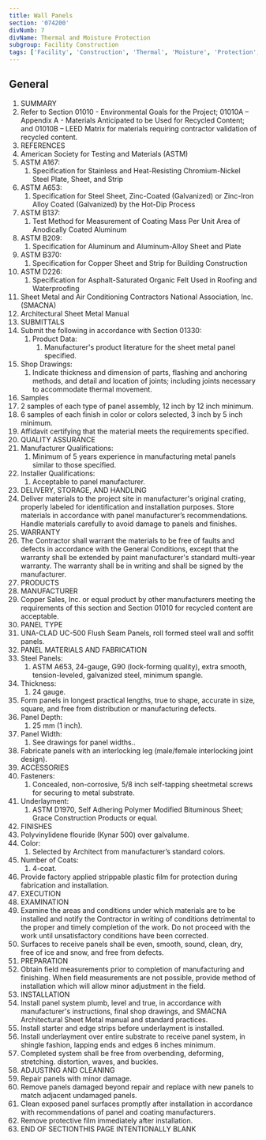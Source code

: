 ```yaml
---
title: Wall Panels
section: '074200'
divNumb: 7
divName: Thermal and Moisture Protection
subgroup: Facility Construction
tags: ['Facility', 'Construction', 'Thermal', 'Moisture', 'Protection', 'Wall', 'Panels']
---
```



## General

   1. SUMMARY
   1. Refer to Section 01010 - Environmental Goals for the Project; 01010A – Appendix A - Materials Anticipated to be Used for Recycled Content; and 01010B – LEED Matrix for materials requiring contractor validation of recycled content.
   1. REFERENCES
   1. American Society for Testing and Materials (ASTM)
   1. ASTM A167:
      1. Specification for Stainless and Heat-Resisting Chromium-Nickel Steel Plate, Sheet, and Strip
   1. ASTM A653:
      1. Specification for Steel Sheet, Zinc-Coated (Galvanized) or Zinc-Iron Alloy Coated (Galvanized) by the Hot-Dip Process
   1. ASTM B137:
      1. Test Method for Measurement of Coating Mass Per Unit Area of Anodically Coated Aluminum
   1. ASTM B209:
      1. Specification for Aluminum and Aluminum-Alloy Sheet and Plate
   1. ASTM B370:
      1. Specification for Copper Sheet and Strip for Building Construction
   1. ASTM D226:
      1. Specification for Asphalt-Saturated Organic Felt Used in Roofing and Waterproofing
   1. Sheet Metal and Air Conditioning Contractors National Association, Inc. (SMACNA)
   1. Architectural Sheet Metal Manual
   1. SUBMITTALS
   1. Submit the following in accordance with Section 01330:
      1. Product Data:
         1. Manufacturer's product literature for the sheet metal panel specified.
   1. Shop Drawings:
      1. Indicate thickness and dimension of parts, flashing and anchoring methods, and detail and location of joints; including joints necessary to accommodate thermal movement.
   1. Samples
   1. 2 samples of each type of panel assembly, 12 inch by 12 inch minimum.
   1. 6 samples of each finish in color or colors selected, 3 inch by 5 inch minimum.
   1. Affidavit certifying that the material meets the requirements specified.
   1. QUALITY ASSURANCE
   1. Manufacturer Qualifications:
      1. Minimum of 5 years experience in manufacturing metal panels similar to those specified.
   1. Installer Qualifications:
      1. Acceptable to panel manufacturer.
   1. DELIVERY, STORAGE, AND HANDLING
   1. Deliver materials to the project site in manufacturer's original crating, properly labeled for identification and installation purposes. Store materials in accordance with panel manufacturer’s recommendations. Handle materials carefully to avoid damage to panels and finishes.
   1. WARRANTY
   1. The Contractor shall warrant the materials to be free of faults and defects in accordance with the General Conditions, except that the warranty shall be extended by paint manufacturer's standard multi-year warranty. The warranty shall be in writing and shall be signed by the manufacturer.
   1. PRODUCTS
   1. MANUFACTURER
   1. Copper Sales, Inc. or equal product by other manufacturers meeting the requirements of this section and Section 01010 for recycled content are acceptable.
   1. PANEL TYPE
   1. UNA-CLAD UC-500 Flush Seam Panels, roll formed steel wall and soffit panels.
   1. PANEL MATERIALS AND FABRICATION
   1. Steel Panels:
      1. ASTM A653, 24-gauge, G90 (lock-forming quality), extra smooth, tension-leveled, galvanized steel, minimum spangle.
   1. Thickness:
      1. 24 gauge.
   1. Form panels in longest practical lengths, true to shape, accurate in size, square, and free from distribution or manufacturing defects.
   1. Panel Depth:
      1. 25 mm (1 inch).
   1. Panel Width:
      1. See drawings for panel widths..
   1. Fabricate panels with an interlocking leg (male/female interlocking joint design).
   1. ACCESSORIES
   1. Fasteners:
      1. Concealed, non-corrosive, 5/8 inch self-tapping sheetmetal screws for securing to metal substrate.
   1. Underlayment:
      1. ASTM D1970, Self Adhering Polymer Modified Bituminous Sheet; Grace Construction Products or equal.
   1. FINISHES
   1. Polyvinylidene flouride (Kynar 500) over galvalume.
   1. Color:
      1. Selected by Architect from manufacturer’s standard colors.
   1. Number of Coats:
      1. 4-coat.
   1. Provide factory applied strippable plastic film for protection during fabrication and installation.
   1. EXECUTION
   1. EXAMINATION
   1. Examine the areas and conditions under which materials are to be installed and notify the Contractor in writing of conditions detrimental to the proper and timely completion of the work. Do not proceed with the work until unsatisfactory conditions have been corrected.
   1. Surfaces to receive panels shall be even, smooth, sound, clean, dry, free of ice and snow, and free from defects.
   1. PREPARATION
   1. Obtain field measurements prior to completion of manufacturing and finishing. When field measurements are not possible, provide method of installation which will allow minor adjustment in the field.
   1. INSTALLATION
   1. Install panel system plumb, level and true, in accordance with manufacturer's instructions, final shop drawings, and SMACNA Architectural Sheet Metal manual and standard practices.
   1. Install starter and edge strips before underlayment is installed.
   1. Install underlayment over entire substrate to receive panel system, in shingle fashion, lapping ends and edges 6 inches minimum.
   1. Completed system shall be free from overbending, deforming, stretching. distortion, waves, and buckles.
   1. ADJUSTING AND CLEANING
   1. Repair panels with minor damage.
   1. Remove panels damaged beyond repair and replace with new panels to match adjacent undamaged panels.
   1. Clean exposed panel surfaces promptly after installation in accordance with recommendations of panel and coating manufacturers.
   1. Remove protective film immediately after installation.
1. END OF SECTIONTHIS PAGE INTENTIONALLY BLANK

